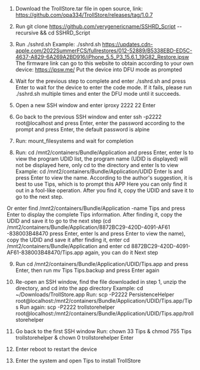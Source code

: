 1. Download the TrollStore.tar file in open source, link: https://github.com/opa334/TrollStore/releases/tag/1.0.7

2. Run git clone https://github.com/verygenericname/SSHRD_Script --recursive && cd SSHRD_Script

3. Run ./sshrd.sh <firmware download link here>
Example: ./sshrd.sh https://updates.cdn-apple.com/2022SummerFCS/fullrestores/012-52889/B5338EBD-ED5C-4637-A829-6A269A2BD916/iPhone_5.5_P3_15.6.1_19G82_Restore.ipsw
The firmware link can go to this website to obtain according to your own device: https://ipsw.me/
Put the device into DFU mode as prompted

4. Wait for the previous step to complete and enter ./sshrd.sh and press Enter to wait for the device to enter the code mode. If it fails, please run ./sshrd.sh multiple times and enter the DFU mode until it succeeds.
 
5. Open a new SSH window and enter iproxy 2222 22 Enter

6. Go back to the previous SSH window and enter ssh -p2222 root@localhost and press Enter, enter the password according to the prompt and press Enter, the default password is alpine

7. Run: mount_filesystems and wait for completion

8. Run: cd /mnt2/containers/Bundle/Application and press Enter, enter ls to view the program UDID list, the program name (UDID is displayed) will not be displayed here, only cd to the directory and enter ls to view
Example: cd /mnt2/containers/Bundle/Application/UDID Enter ls and press Enter to view the name. According to the author's suggestion, it is best to use Tips, which is to prompt this APP
Here you can only find it out in a fool-like operation. After you find it, copy the UDID and save it to go to the next step.
 
Or enter find /mnt2/containers/Bundle/Application -name Tips and press Enter to display the complete Tips information. After finding it, copy the UDID and save it to go to the next step (cd /mnt2/containers/Bundle/Application/8872BC29-420D-4091-AF61 -838003B48470 press Enter, enter ls and press Enter to view the name), copy the UDID and save it after finding it, enter cd /mnt2/containers/Bundle/Application and enter cd 8872BC29-420D-4091-AF61-838003B48470/Tips.app again, you can do it Next step

9. Run cd /mnt2/containers/Bundle/Application/UDID/Tips.app and press Enter, then run mv Tips Tips.backup and press Enter again

10. Re-open an SSH window, find the file downloaded in step 1, unzip the directory, and cd into the app directory
Example: cd ~/Downloads/TrollStore.app
Run: scp -P2222 PersistenceHelper root@localhost:/mnt2/containers/Bundle/Application/UDID/Tips.app/Tips
Run again: scp -P2222 trollstorehelper root@localhost:/mnt2/containers/Bundle/Application/UDID/Tips.app/trollstorehelper

11. Go back to the first SSH window
Run: chown 33 Tips & chmod 755 Tips trollstorehelper & chown 0 trollstorehelper Enter

12. Enter reboot to restart the device

13. Enter the system and open Tips to install TrollStore
